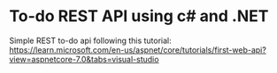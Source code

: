 # To-do REST API  using c# and .NET
Simple REST to-do api following this tutorial: https://learn.microsoft.com/en-us/aspnet/core/tutorials/first-web-api?view=aspnetcore-7.0&tabs=visual-studio
